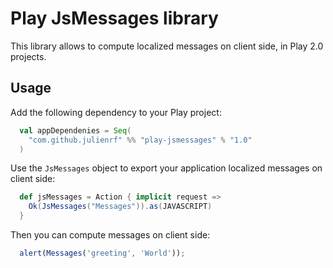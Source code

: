 # Play JsMessages library

This library allows to compute localized messages on client side, in Play 2.0 projects.

## Usage

Add the following dependency to your Play project:

```scala
  val appDependenies = Seq(
    "com.github.julienrf" %% "play-jsmessages" % "1.0"
  )
```

Use the `JsMessages` object to export your application localized messages on client side:

```scala
  def jsMessages = Action { implicit request =>
    Ok(JsMessages("Messages")).as(JAVASCRIPT)
  }
```

Then you can compute messages on client side:

```javascript
  alert(Messages('greeting', 'World'));
```
